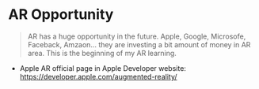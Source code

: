 # AR Opportunity
> AR has a huge opportunity in the future. Apple, Google, Microsofe, Faceback, Amzaon... they are investing a bit amount of money in AR area. This is the beginning of my AR learning.

- Apple AR official page in Apple Developer website: https://developer.apple.com/augmented-reality/
